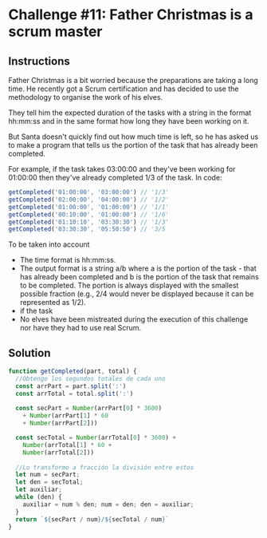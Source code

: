 # Challenge #11: Father Christmas is a scrum master

## Instructions

Father Christmas is a bit worried because the preparations are taking a long time. He recently got a Scrum certification and has decided to use the methodology to organise the work of his elves.

They tell him the expected duration of the tasks with a string in the format hh:mm:ss and in the same format how long they have been working on it.

But Santa doesn't quickly find out how much time is left, so he has asked us to make a program that tells us the portion of the task that has already been completed.

For example, if the task takes 03:00:00 and they've been working for 01:00:00 then they've already completed 1/3 of the task. In code:

```js
getCompleted('01:00:00', '03:00:00') // '1/3'
getCompleted('02:00:00', '04:00:00') // '1/2'
getCompleted('01:00:00', '01:00:00') // '1/1'
getCompleted('00:10:00', '01:00:00') // '1/6'
getCompleted('01:10:10', '03:30:30') // '1/3'
getCompleted('03:30:30', '05:50:50') // '3/5
```

To be taken into account

- The time format is hh:mm:ss.
- The output format is a string a/b where a is the portion of the task - that has already been completed and b is the portion of the task that remains to be completed.
The portion is always displayed with the smallest possible fraction (e.g., 2/4 would never be displayed because it can be represented as 1/2).
- if the task
- No elves have been mistreated during the execution of this challenge nor have they had to use real Scrum.

## Solution

```js
function getCompleted(part, total) {
  //Obtengo los segundos totales de cada uno
  const arrPart = part.split(':')
  const arrTotal = total.split(':')
  
  const secPart = Number(arrPart[0] * 3600) 
    + Number(arrPart[1] * 60 
    + Number(arrPart[2])) 

  const secTotal = Number(arrTotal[0] * 3600) + 
    Number(arrTotal[1] * 60 + 
    Number(arrTotal[2])) 
  
  //Lo transformo a fracción la división entre estos
  let num = secPart;
  let den = secTotal;
  let auxiliar;
  while (den) {
    auxiliar = num % den; num = den; den = auxiliar;
  }
  return `${secPart / num}/${secTotal / num}`
}
```
